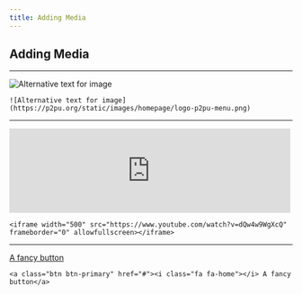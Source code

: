 ```yaml
---
title: Adding Media
---
```


## Adding Media

----

![Alternative text for image](https://p2pu.org/static/images/homepage/logo-p2pu-menu.png)

```
![Alternative text for image](https://p2pu.org/static/images/homepage/logo-p2pu-menu.png)
```

----

<iframe width="500" src="https://www.youtube.com/watch?v=dQw4w9WgXcQ" frameborder="0" allowfullscreen></iframe>

```
<iframe width="500" src="https://www.youtube.com/watch?v=dQw4w9WgXcQ" frameborder="0" allowfullscreen></iframe>
```

----

<a class="btn btn-primary" href="#"><i class="fa fa-home"></i> A fancy button</a>

```
<a class="btn btn-primary" href="#"><i class="fa fa-home"></i> A fancy button</a>
```
